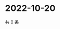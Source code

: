 # 2022-10-20

共 0 条

<!-- BEGIN WEIBO -->
<!-- 最后更新时间 Thu Oct 20 2022 09:51:33 GMT+0800 (China Standard Time) -->

<!-- END WEIBO -->
